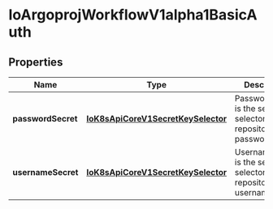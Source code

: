 
# IoArgoprojWorkflowV1alpha1BasicAuth

## Properties
Name | Type | Description | Notes
------------ | ------------- | ------------- | -------------
**passwordSecret** | [**IoK8sApiCoreV1SecretKeySelector**](IoK8sApiCoreV1SecretKeySelector.md) | PasswordSecret is the secret selector to the repository password |  [optional]
**usernameSecret** | [**IoK8sApiCoreV1SecretKeySelector**](IoK8sApiCoreV1SecretKeySelector.md) | UsernameSecret is the secret selector to the repository username |  [optional]




